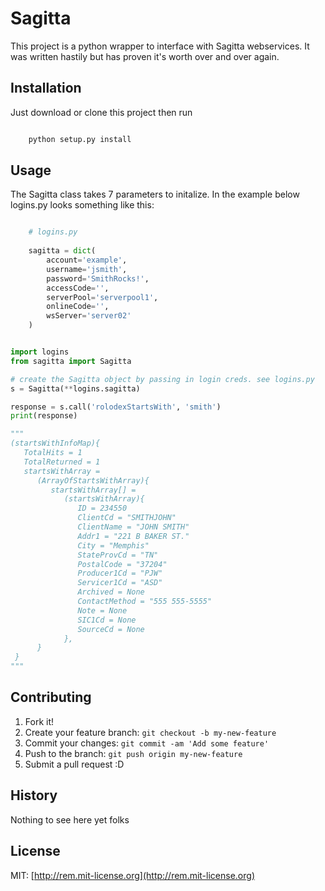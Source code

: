 
# Sagitta

This project is a python wrapper to interface with Sagitta webservices. It was written hastily but has proven it's worth over and over again. 

## Installation

Just download or clone this project then run
``` bash 

    python setup.py install

```

## Usage

The Sagitta class takes 7 parameters to initalize. In the example below logins.py looks something like this: 

``` python 

    # logins.py
    
    sagitta = dict(
        account='example',
        username='jsmith',
        password='SmithRocks!',
        accessCode='',
        serverPool='serverpool1',
        onlineCode='',
        wsServer='server02'
    )

```

``` python

import logins
from sagitta import Sagitta

# create the Sagitta object by passing in login creds. see logins.py
s = Sagitta(**logins.sagitta)

response = s.call('rolodexStartsWith', 'smith')
print(response)

"""
(startsWithInfoMap){
   TotalHits = 1
   TotalReturned = 1
   startsWithArray =
      (ArrayOfStartsWithArray){
         startsWithArray[] =
            (startsWithArray){
               ID = 234550
               ClientCd = "SMITHJOHN"
               ClientName = "JOHN SMITH"
               Addr1 = "221 B BAKER ST."
               City = "Memphis"
               StateProvCd = "TN"
               PostalCode = "37204"
               Producer1Cd = "PJW"
               Servicer1Cd = "ASD"
               Archived = None
               ContactMethod = "555 555-5555"
               Note = None
               SIC1Cd = None
               SourceCd = None
            },
      }
 }
"""

```

## Contributing

1. Fork it!
2. Create your feature branch: `git checkout -b my-new-feature`
3. Commit your changes: `git commit -am 'Add some feature'`
4. Push to the branch: `git push origin my-new-feature`
5. Submit a pull request :D

## History

Nothing to see here yet folks

## License

MIT: [http://rem.mit-license.org](http://rem.mit-license.org)
